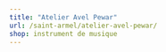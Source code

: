 ```yaml
---
title: "Atelier Avel Pewar"
url: /saint-armel/atelier-avel-pewar/
shop: instrument de musique
---
```

